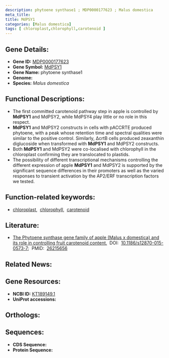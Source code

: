 ```yaml
---
description: phytoene synthase1 ; MDP0000177623 ; Malus domestica
meta_title:
title: MdPSY1
categories: [Malus domestica]
tags: [ chloroplast,chlorophyll,carotenoid ]
---
```


## Gene Details:
- **Gene ID:** [MDP0000177623]()
- **Gene Symbol:** <u>MdPSY1</u>
- **Gene Name:** phytoene synthase1
- **Genome:** []()
- **Species:** *Malus domestica*

## Functional Descriptions:
   - The first committed carotenoid pathway step in apple is controlled by **MdPSY1** and MdPSY2, while MdPSY4 play little or no role in this respect.
   - **MdPSY1** and MdPSY2 constructs in cells with pACCRTE produced phytoene, with a peak whose retention time and spectral qualities were similar to the positive control. Similarly, ΔcrtB cells produced zeaxanthin diglucoside when transformed with **MdPSY1** and MdPSY2 constructs.
   - Both **MdPSY1** and MdPSY2 were co-localised with chlorophyll in the chloroplast confirming they are translocated to plastids.
   - The possibility of different transcriptional mechanisms controlling the different expression of apple **MdPSY1** and MdPSY2 is supported by the significant sequence differences in their promoters as well as the varied responses to transient activation by the AP2/ERF transcription factors we tested.

## Function-related keywords:
   - [chloroplast](/tags/chloroplast/),&nbsp;&nbsp;[chlorophyll](/tags/chlorophyll/),&nbsp;&nbsp;[carotenoid](/tags/carotenoid/)

## Literature:
   - [The Phytoene synthase gene family of apple (Malus x domestica) and its role in controlling fruit carotenoid content.](https://doi.org/10.1186/s12870-015-0573-7)&nbsp;&nbsp;DOI:&nbsp;&nbsp;[10.1186/s12870-015-0573-7](https://doi.org/10.1186/s12870-015-0573-7);&nbsp;&nbsp;PMID:&nbsp;&nbsp;[26215656](https://pubmed.ncbi.nlm.nih.gov/26215656/)

## Related News:

## Gene Resources:
- **NCBI ID:**  [KT189149.1](https://www.ncbi.nlm.nih.gov/gene/?term=KT189149.1)
- **UniProt accessions:**  [](https://www.uniprot.org/uniprotkb//entry)

## Orthologs:

## Sequences:
- **CDS Sequence:**
- **Protein Sequence:**
